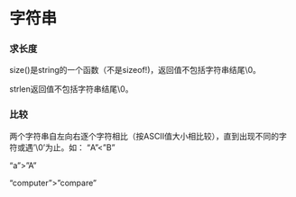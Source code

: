 # 字符串

### 求长度

size\(\)是string的一个函数（不是sizeof!\)，返回值不包括字符串结尾\0。

strlen返回值不包括字符串结尾\0。

### 比较

两个字符串自左向右逐个字符相比（按ASCII值大小相比较），直到出现不同的字符或遇’\0’为止。如： “A”&lt;”B” 

“a”&gt;”A” 

“computer”&gt;”compare”

